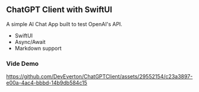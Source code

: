 ## ChatGPT Client with SwiftUI
A simple AI Chat App built to test OpenAI's API. 

- SwiftUI
- Async/Await
- Markdown support

### Vide Demo

https://github.com/DevEverton/ChatGPTClient/assets/29552154/c23a3897-e00a-4ac4-bbbd-14b9db584c15


